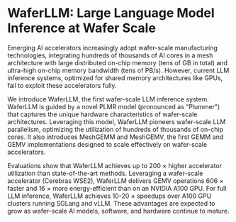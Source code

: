 # WaferLLM: Large Language Model Inference at Wafer Scale

Emerging AI accelerators increasingly adopt wafer-scale manufacturing technologies, integrating hundreds of thousands of AI cores in a mesh architecture with large distributed on-chip memory (tens of GB in total) and ultra-high on-chip memory bandwidth (tens of PB/s). However, current LLM inference systems, optimized for shared memory architectures like GPUs, fail to exploit these accelerators fully.

We introduce WaferLLM, the first wafer-scale LLM inference system. WaferLLM is guided by a novel PLMR model (pronounced as "Plummer") that captures the unique hardware characteristics of wafer-scale architectures. Leveraging this model, WaferLLM pioneers wafer-scale LLM parallelism, optimizing the utilization of hundreds of thousands of on-chip cores. It also introduces MeshGEMM and MeshGEMV, the first GEMM and GEMV implementations designed to scale effectively on wafer-scale accelerators.

Evaluations show that WaferLLM achieves up to 200 $\times$ higher accelerator utilization than state-of-the-art methods. Leveraging a wafer-scale accelerator (Cerebras WSE2), WaferLLM delivers GEMV operations 606 $\times$ faster and 16 $\times$ more energy-efficient than on an NVIDIA A100 GPU. For full LLM inference, WaferLLM achieves 10-20 $\times$ speedups over A100 GPU clusters running SGLang and vLLM. These advantages are expected to grow as wafer-scale AI models, software, and hardware continue to mature.